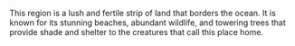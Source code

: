 This region is a lush and fertile strip of land that borders the ocean. It is known for its stunning beaches, abundant wildlife, and towering trees that provide shade and shelter to the creatures that call this place home.